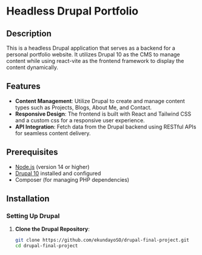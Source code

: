 # Headless Drupal Portfolio

## Description

This is a headless Drupal application that serves as a backend for a personal portfolio website. It utilizes Drupal 10 as the CMS to manage content while using react-vite as the frontend framework to display the content dynamically.

## Features

- **Content Management**: Utilize Drupal to create and manage content types such as Projects, Blogs, About Me, and Contact.
- **Responsive Design**: The frontend is built with React and Tailwind CSS and a custom css for a responsive user experience.
- **API Integration**: Fetch data from the Drupal backend using RESTful APIs for seamless content delivery.

## Prerequisites

- [Node.js](https://nodejs.org/) (version 14 or higher)
- [Drupal 10](https://www.drupal.org/) installed and configured
- Composer (for managing PHP dependencies)

## Installation

### Setting Up Drupal

1. **Clone the Drupal Repository**:
   ```bash
   git clone https://github.com/ekundayoSO/drupal-final-project.git
   cd drupal-final-project


